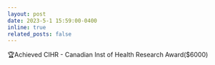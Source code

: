 ```yaml
---
layout: post
date: 2023-5-1 15:59:00-0400
inline: true
related_posts: false
---
```


🏆Achieved CIHR - Canadian Inst of Health Research Award($6000)